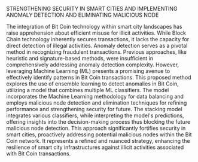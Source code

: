 STRENGTHENING SECURITY IN SMART CITIES AND IMPLEMENTING ANOMALY DETECTION AND ELIMINATING MALICIOUS NODE

The integration of Bit Coin technology within smart city landscapes has raise apprehension about efficient misuse for illicit activities. While Block Chain technology inherently secures transactions, it lacks the capacity for direct detection of illegal activities. Anomaly detection serves as a pivotal method in recognizing fraudulent transactions. Previous approaches, like heuristic and signature-based methods, were insufficient in comprehensively addressing anomaly detection complexity. However, leveraging Machine Learning (ML) presents a promising avenue to effectively identify patterns in Bit Coin transactions. This proposed method explores the use of ensemble learning to detect anomalies in Bit Coin, utilizing a model that combines multiple ML classifiers. The model incorporates the Machine Learning methodology for data balancing and employs malicious node detection and elimination techniques for refining performance and strengthening security for future. The stacking model integrates various classifiers, while interpreting the model's predictions, offering insights into the decision-making process thus blocking the future malicious node detection. This approach significantly fortifies security in smart cities, proactively addressing potential malicious nodes within the Bit Coin network. It represents a refined and nuanced strategy, enhancing the resilience of smart city infrastructures against illicit activities associated with Bit Coin transactions.
